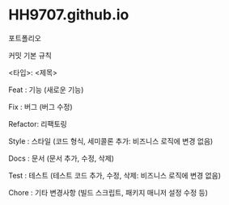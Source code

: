 # HH9707.github.io
포트폴리오

커밋 기본 규칙

<타입>: <제목>

Feat    : 기능 (새로운 기능)

Fix     : 버그 (버그 수정)

Refactor: 리팩토링

Style   : 스타일 (코드 형식, 세미콜론 추가: 비즈니스 로직에 변경 없음)

Docs    : 문서 (문서 추가, 수정, 삭제)

Test    : 테스트 (테스트 코드 추가, 수정, 삭제: 비즈니스 로직에 변경 없음)

Chore   : 기타 변경사항 (빌드 스크립트, 패키지 매니저 설정 수정 등)
